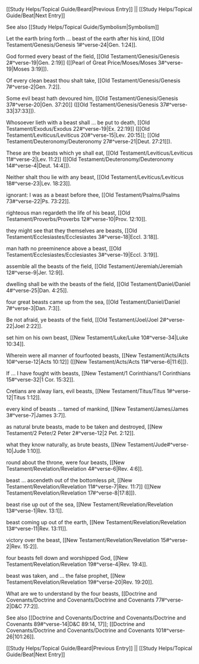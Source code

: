 [[Study Helps/Topical Guide/Beard|Previous Entry]]  ||  [[Study Helps/Topical Guide/Beat|Next Entry]]

 See also [[Study Helps/Topical Guide/Symbolism|Symbolism]]

 Let the earth bring forth ... beast of the earth after his kind, [[Old Testament/Genesis/Genesis 1#^verse-24|Gen. 1:24]].

 God formed every beast of the field, [[Old Testament/Genesis/Genesis 2#^verse-19|Gen. 2:19]] ([[Pearl of Great Price/Moses/Moses 3#^verse-19|Moses 3:19]]).

 Of every clean beast thou shalt take, [[Old Testament/Genesis/Genesis 7#^verse-2|Gen. 7:2]].

 Some evil beast hath devoured him, [[Old Testament/Genesis/Genesis 37#^verse-20|Gen. 37:20]] ([[Old Testament/Genesis/Genesis 37#^verse-33|37:33]]).

 Whosoever lieth with a beast shall ... be put to death, [[Old Testament/Exodus/Exodus 22#^verse-19|Ex. 22:19]] ([[Old Testament/Leviticus/Leviticus 20#^verse-15|Lev. 20:15]]; [[Old Testament/Deuteronomy/Deuteronomy 27#^verse-21|Deut. 27:21]]).

 These are the beasts which ye shall eat, [[Old Testament/Leviticus/Leviticus 11#^verse-2|Lev. 11:2]] ([[Old Testament/Deuteronomy/Deuteronomy 14#^verse-4|Deut. 14:4]]).

 Neither shalt thou lie with any beast, [[Old Testament/Leviticus/Leviticus 18#^verse-23|Lev. 18:23]].

 ignorant: I was as a beast before thee, [[Old Testament/Psalms/Psalms 73#^verse-22|Ps. 73:22]].

 righteous man regardeth the life of his beast, [[Old Testament/Proverbs/Proverbs 12#^verse-10|Prov. 12:10]].

 they might see that they themselves are beasts, [[Old Testament/Ecclesiastes/Ecclesiastes 3#^verse-18|Eccl. 3:18]].

 man hath no preeminence above a beast, [[Old Testament/Ecclesiastes/Ecclesiastes 3#^verse-19|Eccl. 3:19]].

 assemble all the beasts of the field, [[Old Testament/Jeremiah/Jeremiah 12#^verse-9|Jer. 12:9]].

 dwelling shall be with the beasts of the field, [[Old Testament/Daniel/Daniel 4#^verse-25|Dan. 4:25]].

 four great beasts came up from the sea, [[Old Testament/Daniel/Daniel 7#^verse-3|Dan. 7:3]].

 Be not afraid, ye beasts of the field, [[Old Testament/Joel/Joel 2#^verse-22|Joel 2:22]].

 set him on his own beast, [[New Testament/Luke/Luke 10#^verse-34|Luke 10:34]].

 Wherein were all manner of fourfooted beasts, [[New Testament/Acts/Acts 10#^verse-12|Acts 10:12]] ([[New Testament/Acts/Acts 11#^verse-6|11:6]]).

 If ... I have fought with beasts, [[New Testament/1 Corinthians/1 Corinthians 15#^verse-32|1 Cor. 15:32]].

 Cretians are alway liars, evil beasts, [[New Testament/Titus/Titus 1#^verse-12|Titus 1:12]].

 every kind of beasts ... tamed of mankind, [[New Testament/James/James 3#^verse-7|James 3:7]].

 as natural brute beasts, made to be taken and destroyed, [[New Testament/2 Peter/2 Peter 2#^verse-12|2 Pet. 2:12]].

 what they know naturally, as brute beasts, [[New Testament/Jude#^verse-10|Jude 1:10]].

 round about the throne, were four beasts, [[New Testament/Revelation/Revelation 4#^verse-6|Rev. 4:6]].

 beast ... ascendeth out of the bottomless pit, [[New Testament/Revelation/Revelation 11#^verse-7|Rev. 11:7]] ([[New Testament/Revelation/Revelation 17#^verse-8|17:8]]).

 beast rise up out of the sea, [[New Testament/Revelation/Revelation 13#^verse-1|Rev. 13:1]].

 beast coming up out of the earth, [[New Testament/Revelation/Revelation 13#^verse-11|Rev. 13:11]].

 victory over the beast, [[New Testament/Revelation/Revelation 15#^verse-2|Rev. 15:2]].

 four beasts fell down and worshipped God, [[New Testament/Revelation/Revelation 19#^verse-4|Rev. 19:4]].

 beast was taken, and ... the false prophet, [[New Testament/Revelation/Revelation 19#^verse-20|Rev. 19:20]].

 What are we to understand by the four beasts, [[Doctrine and Covenants/Doctrine and Covenants/Doctrine and Covenants 77#^verse-2|D&C 77:2]].

 See also [[Doctrine and Covenants/Doctrine and Covenants/Doctrine and Covenants 89#^verse-14|D&C 89:14, 17]]; [[Doctrine and Covenants/Doctrine and Covenants/Doctrine and Covenants 101#^verse-26|101:26]].

[[Study Helps/Topical Guide/Beard|Previous Entry]]  ||  [[Study Helps/Topical Guide/Beat|Next Entry]]